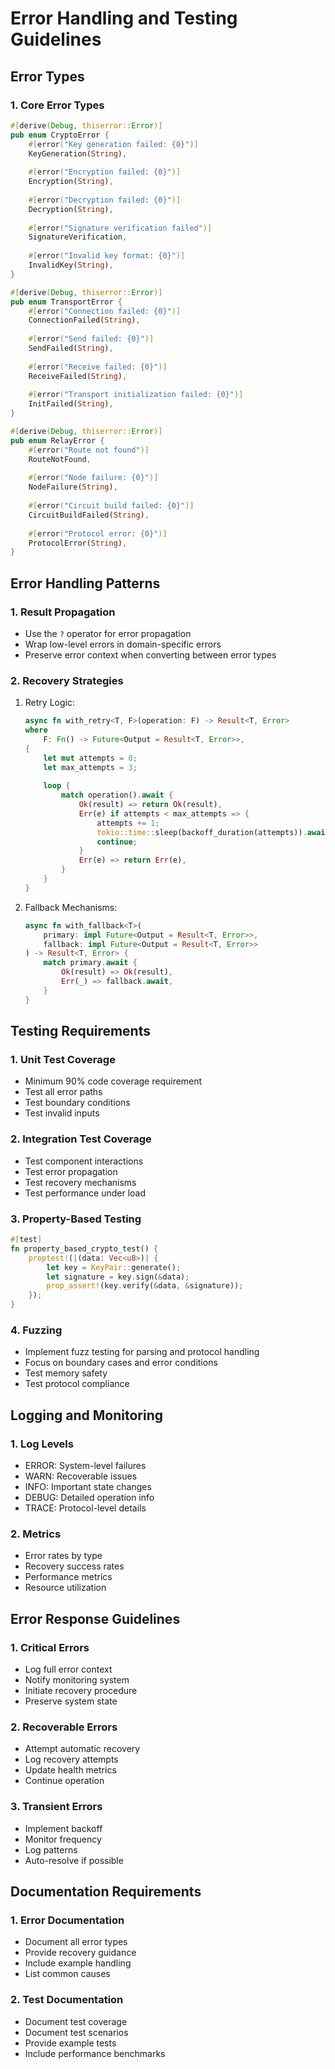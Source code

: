 # Error Handling and Testing Guidelines

## Error Types

### 1. Core Error Types
```rust
#[derive(Debug, thiserror::Error)]
pub enum CryptoError {
    #[error("Key generation failed: {0}")]
    KeyGeneration(String),
    
    #[error("Encryption failed: {0}")]
    Encryption(String),
    
    #[error("Decryption failed: {0}")]
    Decryption(String),
    
    #[error("Signature verification failed")]
    SignatureVerification,
    
    #[error("Invalid key format: {0}")]
    InvalidKey(String),
}

#[derive(Debug, thiserror::Error)]
pub enum TransportError {
    #[error("Connection failed: {0}")]
    ConnectionFailed(String),
    
    #[error("Send failed: {0}")]
    SendFailed(String),
    
    #[error("Receive failed: {0}")]
    ReceiveFailed(String),
    
    #[error("Transport initialization failed: {0}")]
    InitFailed(String),
}

#[derive(Debug, thiserror::Error)]
pub enum RelayError {
    #[error("Route not found")]
    RouteNotFound,
    
    #[error("Node failure: {0}")]
    NodeFailure(String),
    
    #[error("Circuit build failed: {0}")]
    CircuitBuildFailed(String),
    
    #[error("Protocol error: {0}")]
    ProtocolError(String),
}
```

## Error Handling Patterns

### 1. Result Propagation
- Use the `?` operator for error propagation
- Wrap low-level errors in domain-specific errors
- Preserve error context when converting between error types

### 2. Recovery Strategies
1. Retry Logic:
   ```rust
   async fn with_retry<T, F>(operation: F) -> Result<T, Error>
   where
       F: Fn() -> Future<Output = Result<T, Error>>,
   {
       let mut attempts = 0;
       let max_attempts = 3;
       
       loop {
           match operation().await {
               Ok(result) => return Ok(result),
               Err(e) if attempts < max_attempts => {
                   attempts += 1;
                   tokio::time::sleep(backoff_duration(attempts)).await;
                   continue;
               }
               Err(e) => return Err(e),
           }
       }
   }
   ```

2. Fallback Mechanisms:
   ```rust
   async fn with_fallback<T>(
       primary: impl Future<Output = Result<T, Error>>,
       fallback: impl Future<Output = Result<T, Error>>
   ) -> Result<T, Error> {
       match primary.await {
           Ok(result) => Ok(result),
           Err(_) => fallback.await,
       }
   }
   ```

## Testing Requirements

### 1. Unit Test Coverage
- Minimum 90% code coverage requirement
- Test all error paths
- Test boundary conditions
- Test invalid inputs

### 2. Integration Test Coverage
- Test component interactions
- Test error propagation
- Test recovery mechanisms
- Test performance under load

### 3. Property-Based Testing
```rust
#[test]
fn property_based_crypto_test() {
    proptest!(|(data: Vec<u8>)| {
        let key = KeyPair::generate();
        let signature = key.sign(&data);
        prop_assert!(key.verify(&data, &signature));
    });
}
```

### 4. Fuzzing
- Implement fuzz testing for parsing and protocol handling
- Focus on boundary cases and error conditions
- Test memory safety
- Test protocol compliance

## Logging and Monitoring

### 1. Log Levels
- ERROR: System-level failures
- WARN: Recoverable issues
- INFO: Important state changes
- DEBUG: Detailed operation info
- TRACE: Protocol-level details

### 2. Metrics
- Error rates by type
- Recovery success rates
- Performance metrics
- Resource utilization

## Error Response Guidelines

### 1. Critical Errors
- Log full error context
- Notify monitoring system
- Initiate recovery procedure
- Preserve system state

### 2. Recoverable Errors
- Attempt automatic recovery
- Log recovery attempts
- Update health metrics
- Continue operation

### 3. Transient Errors
- Implement backoff
- Monitor frequency
- Log patterns
- Auto-resolve if possible

## Documentation Requirements

### 1. Error Documentation
- Document all error types
- Provide recovery guidance
- Include example handling
- List common causes

### 2. Test Documentation
- Document test coverage
- Document test scenarios
- Provide example tests
- Include performance benchmarks
